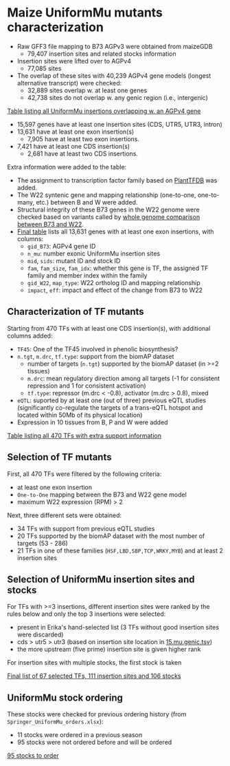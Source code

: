 Maize UniformMu mutants characterization
================

* Raw GFF3 file mapping to B73 AGPv3 were obtained from maizeGDB
  * 79,407 insertion sites and related stocks information
* Insertion sites were lifted over to AGPv4
  * 77,085 sites
* The overlap of these sites with 40,239 AGPv4 gene models (longest alternative transcript) were checked:
  * 32,889 sites overlap w. at least one genes
  * 42,738 sites do not overlap w. any genic region (i.e., intergenic)

[Table listing all UniformMu insertions overlapping w. an AGPv4 gene](15.mu.genic.tsv)

* 15,597 genes have at least one insertion sites (CDS, UTR5, UTR3, intron)
* 13,631 have at least one exon insertion(s)
  * 7,905 have at least two exon insertions.
* 7,421 have at least one CDS insertion(s)
  * 2,681 have at least two CDS insertions.

Extra information were added to the table:
* The assignment to transcription factor family based on [PlantTFDB](http://planttfdb.cbi.pku.edu.cn/index.php?sp=Zma) was added.
* The W22 syntenic gene and mapping relationship (one-to-one, one-to-many, etc.) between B and W were added.
* Structural integrity of these B73 genes in the W22 genome were checked based on variants called by [whole genome comparison between B73 and W22](https://github.com/orionzhou/wgc/blob/master/Rmd/wgc.md).
* [Final table](16.gene.mu.tsv) lists all 13,631 genes with at least one exon insertions, with columns:
  * `gid_B73`: AGPv4 gene ID
  * `n_mu`: number exonic UniformMu insertion sites
  * `mid`, `sids`: mutant ID and stock ID
  * `fam`, `fam_size`, `fam_idx`: whether this gene is TF, the assigned TF family and member index within the family
  * `gid_W22`, `map_type`: W22 ortholog ID and mapping relationship
  * `impact`, `eff`: impact and effect of the change from B73 to W22

## Characterization of TF mutants

Starting from 470 TFs with at least one CDS insertion(s), with additional columns added:
* `TF45`: One of the TF45 involved in phenolic biosynthesis?
* `n.tgt`, `m.drc`, `tf.type`: support from the biomAP dataset
  * number of targets (`n.tgt`) supported by the biomAP dataset (in >=2 tissues)
  * `m.drc`: mean regulatory direction among all targets (-1 for consistent repression and 1 for consistent activation)
  * `tf.type`: repressor (m.drc < -0.8), activator (m.drc > 0.8), mixed
* `eQTL`: suported by at least one (out of three) previous eQTL studies (significantly co-regulate the targets of a trans-eQTL hotspot and located within 50Mb of its physical location)
* Expression in 10 tissues from B, P and W were added

[Table listing all 470 TFs with extra support information](20.tf.tsv)

## Selection of TF mutants

First, all 470 TFs were filtered by the following criteria:
* at least one exon insertion
* `One-to-One` mapping between the B73 and W22 gene model
* maximum W22 expression (RPM) > 2

Next, three different sets were obtained:
* 34 TFs with support from previous eQTL studies
* 20 TFs supported by the biomAP dataset with the most number of targets (53 - 286)
* 21 TFs in one of these families (`HSF,LBD,SBP,TCP,WRKY,MYB`) and at least 2 insertion sites

## Selection of UniformMu insertion sites and stocks

For TFs with >=3 insertions, different insertion sites were ranked by the rules below and only the top 3 insertions were selected:
* present in Erika's hand-selected list (3 TFs without good insertion sites were discarded)
* cds > utr5 > utr3 (based on insertion site location in [15.mu.genic.tsv](15.mu.genic.tsv))
* the more upstream (five prime) insertion site is given higher rank

For insertion sites with multiple stocks, the first stock is taken

[Final list of 67 selected TFs, 111 insertion sites and 106 stocks](https://docs.google.com/spreadsheets/d/1O4fHFqv-60JWQNa0E55ePWOd7gGJdj89HCXyt8e1nVA/edit?usp=sharing)

## UniformMu stock ordering

These stocks were checked for previous ordering history (from `Springer_UniformMu_orders.xlsx`):
* 11 stocks were ordered in a previous season
* 95 stocks were not ordered before and will be ordered

[95 stocks to order](https://docs.google.com/spreadsheets/d/1O4fHFqv-60JWQNa0E55ePWOd7gGJdj89HCXyt8e1nVA/edit?usp=sharing)

